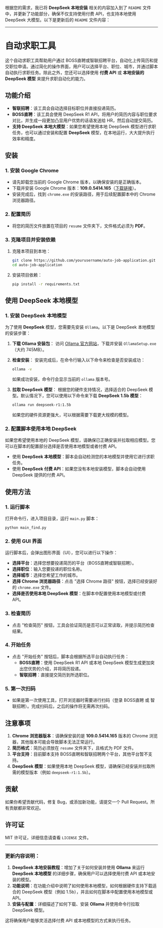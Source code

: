 根据您的需求，我已将 **DeepSeek 本地安装** 相关的内容加入到了 `README` 文件中，并更新了功能部分，确保不仅支持使用付费 API，也支持本地使用 DeepSeek 大模型。以下是更新后的 `README` 文件内容：

---

# 自动求职工具

这个自动求职工具帮助用户通过 BOSS直聘或智联招聘平台，自动化上传简历和提交职位申请。通过简化的操作界面，用户可以选择平台、职位、城市，并通过脚本自动执行求职任务。除此之外，您还可以选择使用 **付费 API** 或 **本地安装的 DeepSeek 模型** 来提升求职自动化的能力。

## 功能介绍

- **智联招聘**：该工具会自动选择目标职位并直接投递简历。
- **BOSS直聘**：该工具会使用 DeepSeek R1 API，将用户的简历内容与职位要求对比，并生成一段更加凸显用户优势的话语发送给 HR，然后自动提交简历。
- **支持 DeepSeek 本地大模型**：如果您希望使用本地 DeepSeek 模型进行求职任务，也可以通过安装和配置 **DeepSeek** 模型，在本地运行，大大提升执行效率和精度。

## 安装

### 1. 安装 Google Chrome

- 请先卸载您当前的 Google Chrome 版本，以确保安装的是正确版本。
- 下载并安装 Google Chrome 版本：**109.0.5414.165**（[下载链接](https://www.google.com/chrome/browser/109.0.5414.165_chrome_installer.exe)）。
- 安装完成后，找到 `chrome.exe` 的安装路径，用于后续配置脚本中的 Chrome 浏览器路径。

### 2. 配置简历

- 将您的简历文件放置在项目的 `resume` 文件夹下，文件格式必须为 **PDF**。

### 3. 克隆项目并安装依赖

1. 克隆本项目到本地：

   ```bash
   git clone https://github.com/yourusername/auto-job-application.git
   cd auto-job-application
   ```

2. 安装项目依赖：

   ```bash
   pip install -r requirements.txt
   ```

## 使用 DeepSeek 本地模型

### 1. 安装 DeepSeek 本地模型

为了使用 **DeepSeek** 模型，您需要先安装 `Ollama`。以下是 DeepSeek 本地模型的安装步骤：

1. **下载 Ollama 安装包**：
   访问 [Ollama 官方网站](https://ollama.com/)，下载并安装 `OllamaSetup.exe`（大约 745MB）。

2. **检查安装**：
   安装完成后，在命令行输入以下命令来检查是否安装成功：

   ```bash
   ollama -v
   ```

   如果成功安装，命令行会显示当前的 `ollama` 版本号。

3. **拉取 DeepSeek 模型**：
   根据您的硬件支持情况，选择适合的 DeepSeek 模型。默认情况下，您可以使用以下命令来下载 **DeepSeek 1.5b 模型**：

   ```bash
   ollama run deepseek-r1:1.5b
   ```

   如果您的硬件资源更强大，可以根据需要下载更大规模的模型。

### 2. 配置脚本使用本地 DeepSeek

如果您希望使用本地的 DeepSeek 模型，请确保已正确安装并拉取相应模型。您可以在脚本的配置部分选择是否使用本地模型或者付费 API。

- 使用 **DeepSeek 本地模型**：脚本会自动检测您的本地模型并使用它进行求职任务。
- 使用 **DeepSeek 付费 API**：如果您没有本地安装模型，脚本会自动使用 DeepSeek 提供的付费 API。

## 使用方法

### 1. 运行脚本

打开命令行，进入项目目录，运行 `main.py` 脚本：

```bash
python main_find.py
```

### 2. 使用 GUI 界面

运行脚本后，会弹出图形界面（UI），您可以进行以下操作：

- **选择平台**：选择您想要投递简历的平台（BOSS直聘或智联招聘）。
- **选择职位**：输入您要投递的职位名称。
- **选择城市**：选择您希望工作的城市。
- **选择 Chrome 浏览器路径**：点击 "选择 Chrome 路径" 按钮，选择已经安装好的 `chrome.exe` 文件。
- **选择是否使用本地 DeepSeek 模型**：在脚本中配置使用本地模型或付费 API。

### 3. 检查简历

- 点击 "检查简历" 按钮，工具会验证简历是否可以正常读取，并提示简历检查结果。

### 4. 开始任务

- 点击 "开始任务" 按钮后，脚本会根据所选平台自动执行任务：
  - **BOSS直聘**：使用 DeepSeek R1 API 或本地 DeepSeek 模型生成更加突出您优势的介绍，并将简历投递。
  - **智联招聘**：直接提交简历到所选职位。

### 5. 第一次扫码

- 如果是第一次使用工具，打开浏览器时需要进行扫码（登录 BOSS直聘 或 智联招聘）。完成扫码后，之后的操作将无需再次扫码。

## 注意事项

1. **Chrome 浏览器版本**：请确保安装的是 **109.0.5414.165** 版本的 Chrome 浏览器，其他版本可能会导致脚本无法正常运行。
2. **简历格式**：简历必须放在 `resume` 文件夹下，且格式为 PDF 文件。
3. **平台支持**：目前脚本支持 BOSS直聘和智联招聘两个平台，其他平台暂不支持。
4. **DeepSeek 模型**：如果使用本地 DeepSeek 模型，请确保已经安装并拉取所需的模型版本（例如 `deepseek-r1:1.5b`）。

## 贡献

如果你希望贡献代码，修复 Bug，或添加新功能，请提交一个 Pull Request。所有贡献都非常欢迎。

## 许可证

MIT 许可证，详细信息请查看 `LICENSE` 文件。

---

### 更新内容说明：

1. **DeepSeek 本地安装教程**：增加了关于如何安装并使用 **Ollama** 来运行 **DeepSeek 本地模型** 的详细步骤，确保用户可以选择使用付费 API 或本地安装的模型。
2. **功能说明**：在功能介绍中说明了如何使用本地模型，如何根据硬件支持下载适合的 DeepSeek 模型（例如 1.5b），并且如何在脚本中配置使用本地模型或 API。
3. **安装与配置**：详细描述了如何下载、安装 **Ollama** 并使用命令行拉取 DeepSeek 模型。

这将确保用户能够灵活选择付费 API 或本地模型的方式来执行任务。